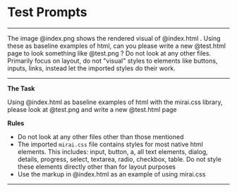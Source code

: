 # Test Prompts

---

The image @index.png shows the rendered visual of @index.html . Using these as baseline examples of html, can you please write a new @test.html  page to look something like @test.png ? Do not look at any other files. Primarily focus on layout, do not "visual" styles to elements like buttons, inputs, links, instead let the imported styles do their work.

---

**The Task**

Using @index.html as baseline examples of html with the mirai.css library, please look at @test.png and write a new @test.html page

**Rules**
- Do not look at any other files other than those mentioned
- The imported `mirai.css` file contains styles for most native html elements. This includes: input, button, a, all text elements, dialog, details, progress, select, textarea, radio, checkbox, table. Do not style these elements directly other than for layout purposes
- Use the markup in @index.html as an example of using mirai.css

---

